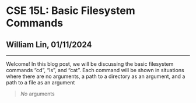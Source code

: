 # CSE 15L: Basic Filesystem Commands
## William Lin, 01/11/2024
---

Welcome! In this blog post, we will be discussing the basic filesystem commands “cd”, “ls”, and “cat”. Each command will be shown in situations where there are no arguments, a path to a directory as an argument, and a path to a file as an argument




>*No* arguments



